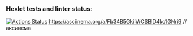 ### Hexlet tests and linter status:
[![Actions Status](https://github.com/VasiliiLvov/js-starter-project-44/actions/workflows/hexlet-check.yml/badge.svg)](https://github.com/VasiliiLvov/js-starter-project-44/actions)
https://asciinema.org/a/Fb34B5GkiIWCSBID4kc1GNri9 //аксинема